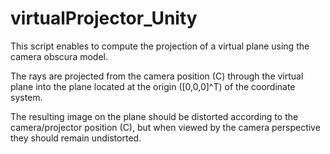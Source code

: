 # virtualProjector_Unity
This script enables to compute the projection of a virtual plane using the camera obscura model. 

The rays are projected from the camera position (C) through the virtual plane into the plane located at the origin ([0,0,0]^T) of the coordinate system.

The resulting image on the plane should be distorted according to the camera/projector position (C), but when viewed by the camera perspective they should remain undistorted.
